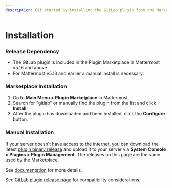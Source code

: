 ```yaml
---
description: Get started by installing the GitLab plugin from the Marketplace
---
```


# Installation

### Release Dependency

* The GitLab plugin is included in the Plugin Marketplace in Mattermost v5.16 and above
* For Mattermost v5.13 and earlier a manual install is necessary.

### Marketplace Installation

1. Go to **Main Menu &gt; Plugin Marketplace** in Mattermost.
2. Search for "gitlab" or manually find the plugin from the list and click **Install**.
3. After the plugin has downloaded and been installed, click the **Configure** button.

### Manual Installation

If your server doesn't have access to the internet, you can download the latest [plugin binary release](https://github.com/mattermost/mattermost-plugin-gitlab/releases) and upload it to your server via **System Console > Plugins &gt; Plugin Management**. The releases on this page are the same used by the Marketplace. 

See [documentation](https://docs.mattermost.com/administration/plugins.html#set-up-guide) for more details.

See [GitLab plugin release page](https://github.com/mattermost/mattermost-plugin-gitlab/releases) for compatibility considerations.
